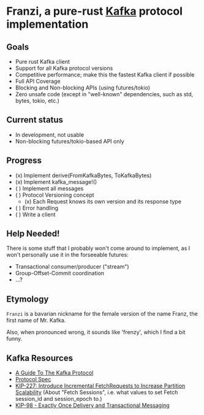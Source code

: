 # Franzi, a pure-rust [Kafka](https://kafka.apache.org) protocol implementation

## Goals

* Pure rust Kafka client
* Support for all Kafka protocol versions
* Competitive performance; make this the fastest Kafka client if possible
* Full API Coverage
* Blocking and Non-blocking APIs (using futures/tokio)
* Zero unsafe code (except in "well-known" dependencies, such as std, bytes, tokio, etc.)

## Current status

* In development, not usable
* Non-blocking futures/tokio-based API only

## Progress

* (x) Implement derive(FromKafkaBytes, ToKafkaBytes)
* (x) Implement kafka_message!()
* ( ) Implement all messages
* ( ) Protocol Versioning concept
  * (x) Each Request knows its own version and its response type
* ( ) Error handling
* ( ) Write a client

## Help Needed!

There is some stuff that I probably won't come around to implement, as I won't personally use it in the
forseeable futures:

* Transactional consumer/producer ("stream")
* Group-Offset-Commit coordination
* ...?

## Etymology

`Franzi` is a bavarian nickname for the female version of the name Franz, the first name of Mr. Kafka.

Also, when pronounced wrong, it sounds like 'frenzy', which I find a bit funny.

## Kafka Resources

* [A Guide To The Kafka Protocol](https://cwiki.apache.org/confluence/display/KAFKA/A+Guide+To+The+Kafka+Protocol)
* [Protocol Spec](http://kafka.apache.org/protocol.html)
* [KIP-227: Introduce Incremental FetchRequests to Increase Partition Scalability](https://cwiki.apache.org/confluence/display/KAFKA/KIP-227%3A+Introduce+Incremental+FetchRequests+to+Increase+Partition+Scalability) (About "Fetch Sessions", i.e. what values to set Fetch session_id and session_epoch to.)
* [ KIP-98 - Exactly Once Delivery and Transactional Messaging](https://cwiki.apache.org/confluence/display/KAFKA/KIP-98+-+Exactly+Once+Delivery+and+Transactional+Messaging)